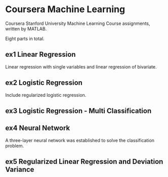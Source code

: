 # Coursera Machine Learning
Coursera Stanford University Machine Learning Course assignments, written by MATLAB.

Eight parts in total.

## ex1 Linear Regression
Linear regression with single variables and linear regression of bivariate.

## ex2 Logistic Regression
Include regularized logistic regression.

## ex3 Logistic Regression - Multi Classification

## ex4 Neural Network
A three-layer neural network was established to solve the classification problem.

## ex5 Regularized Linear Regression and Deviation Variance
